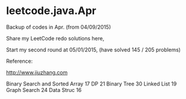 # leetcode.java.Apr

Backup of codes in Apr. (from 04/09/2015)

Share my LeetCode redo solutions here,

Start my second round at 05/01/2015, (have solved 145 / 205 problems)

Reference:

http://www.jiuzhang.com

Binary Search and Sorted Array 17
DP 21
Binary Tree 30
Linked List 19
Graph Search 24
Data Struc 16
